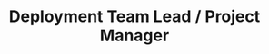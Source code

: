 ---
layout: default
title: Deployment Team Lead / Project Manager
company: Kraft Foods
location: Northfield, Illinois
tenure: August 2002 - March 2007
description: "testing to see if this escapes : that would be great"
order: 6
---